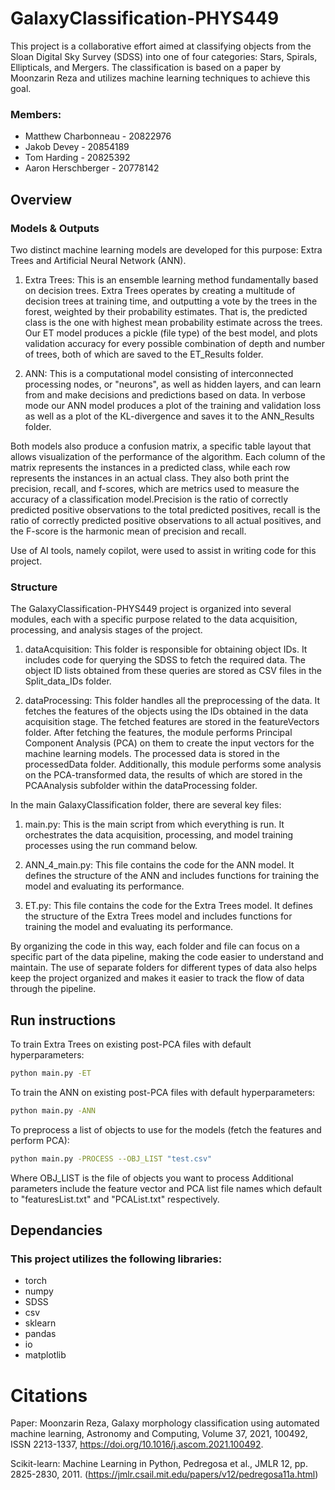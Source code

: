 # GalaxyClassification-PHYS449
This project is a collaborative effort aimed at classifying objects from the Sloan Digital Sky Survey (SDSS) into one of four categories: Stars, Spirals, Ellipticals, and Mergers. The classification is based on a paper by Moonzarin Reza and utilizes machine learning techniques to achieve this goal.

### Members:
- Matthew Charbonneau - 20822976
- Jakob Devey - 20854189
- Tom Harding - 20825392
- Aaron Herschberger - 20778142

## Overview

### Models & Outputs
Two distinct machine learning models are developed for this purpose: Extra Trees and Artificial Neural Network (ANN).

1. Extra Trees: This is an ensemble learning method fundamentally based on decision trees. Extra Trees operates by creating a multitude of decision trees at training time, and outputting a vote by the trees in the forest, weighted by their probability estimates. That is, the predicted class is the one with highest mean probability estimate across the trees. Our ET model produces a pickle (file type) of the best model, and plots validation accuracy for every possible combination of depth and number of trees, both of which are saved to the ET_Results folder.  

2. ANN: This is a computational model consisting of interconnected processing nodes, or "neurons", as well as hidden layers, and can learn from and make decisions and predictions based on data. In verbose mode our ANN model produces a plot of the training and validation loss as well as a plot of the KL-divergence and saves it to the ANN_Results folder.

Both models also produce a confusion matrix, a specific table layout that allows visualization of the performance of the algorithm. Each column of the matrix represents the instances in a predicted class, while each row represents the instances in an actual class. They also both print the precision, recall, and f-scores, which are metrics used to measure the accuracy of a classification model.Precision is the ratio of correctly predicted positive observations to the total predicted positives, recall is the ratio of correctly predicted positive observations to all actual positives, and the F-score is the harmonic mean of precision and recall.

Use of AI tools, namely copilot, were used to assist in writing code for this project. 

### Structure
The GalaxyClassification-PHYS449 project is organized into several modules, each with a specific purpose related to the data acquisition, processing, and analysis stages of the project.

1. dataAcquisition: This folder is responsible for obtaining object IDs. It includes code for querying the SDSS to fetch the required data. The object ID lists obtained from these queries are stored as CSV files in the Split_data_IDs folder.

2. dataProcessing: This folder handles all the preprocessing of the data. It fetches the features of the objects using the IDs obtained in the data acquisition stage. The fetched features are stored in the featureVectors folder. After fetching the features, the module performs Principal Component Analysis (PCA) on them to create the input vectors for the machine learning models. The processed data is stored in the processedData folder. Additionally, this module performs some analysis on the PCA-transformed data, the results of which are stored in the PCAAnalysis subfolder within the dataProcessing folder.

In the main GalaxyClassification folder, there are several key files:

1. main.py: This is the main script from which everything is run. It orchestrates the data acquisition, processing, and model training processes using the run command below.

2. ANN_4_main.py: This file contains the code for the ANN model. It defines the structure of the ANN and includes functions for training the model and evaluating its performance.

3. ET.py: This file contains the code for the Extra Trees model. It defines the structure of the Extra Trees model and includes functions for training the model and evaluating its performance.

By organizing the code in this way, each folder and file can focus on a specific part of the data pipeline, making the code easier to understand and maintain. The use of separate folders for different types of data also helps keep the project organized and makes it easier to track the flow of data through the pipeline.


## Run instructions
To train Extra Trees on existing post-PCA files with default hyperparameters:
```sh
python main.py -ET
```

To train the ANN on existing post-PCA files with default hyperparameters:
```sh
python main.py -ANN
```

To preprocess a list of objects to use for the models (fetch the features and perform PCA):
```sh
python main.py -PROCESS --OBJ_LIST "test.csv" 
```
Where OBJ_LIST is the file of objects you want to process
Additional parameters include the feature vector and PCA list file names which default to "featuresList.txt" and "PCAList.txt" respectively.


## Dependancies
### This project utilizes the following libraries:
- torch
- numpy
- SDSS
- csv
- sklearn
- pandas
- io
- matplotlib

# Citations
Paper: Moonzarin Reza, Galaxy morphology classification using automated machine learning, Astronomy and Computing, Volume 37, 2021, 100492, ISSN 2213-1337, https://doi.org/10.1016/j.ascom.2021.100492.

Scikit-learn: Machine Learning in Python, Pedregosa et al., JMLR 12, pp. 2825-2830, 2011. (https://jmlr.csail.mit.edu/papers/v12/pedregosa11a.html)
